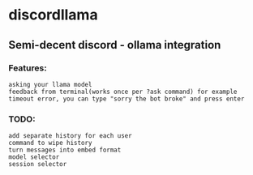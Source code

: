 # discordllama
## Semi-decent discord - ollama integration
### Features:
    asking your llama model
    feedback from terminal(works once per ?ask command) for example timeout error, you can type "sorry the bot broke" and press enter
### TODO: 
    add separate history for each user
    command to wipe history
    turn messages into embed format
    model selector
    session selector
